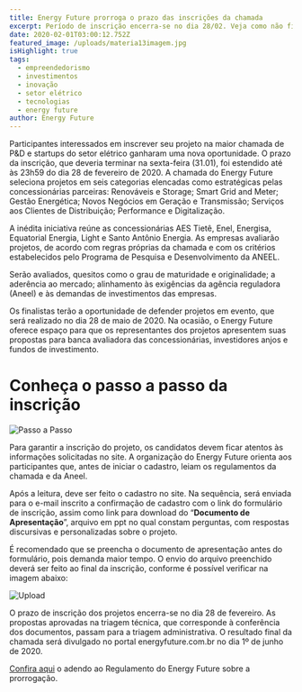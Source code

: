 ```yaml
---
title: Energy Future prorroga o prazo das inscrições da chamada
excerpt: Período de inscrição encerra-se no dia 28/02. Veja como não ficar de fora.
date: 2020-02-01T03:00:12.752Z
featured_image: /uploads/materia13imagem.jpg
isHighlight: true
tags:
  - empreendedorismo
  - investimentos
  - inovação
  - setor elétrico
  - tecnologias
  - energy future
author: Energy Future
---
```

Participantes interessados em inscrever seu projeto na maior chamada de P&D e startups do setor elétrico ganharam uma nova oportunidade. O prazo da inscrição, que deveria terminar na sexta-feira (31.01), foi estendido até às 23h59 do dia 28 de fevereiro de 2020. A chamada do Energy Future seleciona projetos em seis categorias elencadas como estratégicas pelas concessionárias parceiras: Renováveis e Storage; Smart Grid and Meter; Gestão Energética; Novos Negócios em Geração e Transmissão; Serviços aos Clientes de Distribuição; Performance e Digitalização.

A inédita iniciativa reúne as concessionárias AES Tietê, Enel, Energisa, Equatorial Energia, Light e Santo Antônio Energia. As empresas avaliarão projetos, de acordo com regras próprias da chamada e com os critérios estabelecidos pelo Programa de Pesquisa e Desenvolvimento da ANEEL.

Serão avaliados, quesitos como o grau de maturidade e originalidade; a aderência ao mercado; alinhamento às exigências da agência reguladora (Aneel) e às demandas de investimentos das empresas.

Os finalistas terão a oportunidade de defender projetos em evento, que será realizado no dia 28 de maio de 2020. Na ocasião, o Energy Future oferece espaço para que os representantes dos projetos apresentem suas propostas para banca avaliadora das concessionárias, investidores anjos e fundos de investimento.

# Conheça o passo a passo da inscrição

![Passo a Passo](/uploads/materia13passo.gif "Passo a Passo")

Para garantir a inscrição do projeto, os candidatos devem ficar atentos às informações solicitadas no site. A organização do Energy Future orienta aos participantes que, antes de iniciar o cadastro, leiam os regulamentos da chamada e da Aneel. 

Após a leitura, deve ser feito o cadastro no site. Na sequência, será enviada para o e-mail inscrito a confirmação de cadastro com o link do formulário de inscrição, assim como link para download do “**Documento de Apresentação**”, arquivo em ppt no qual constam perguntas, com respostas discursivas e personalizadas sobre o projeto.

É recomendado que se preencha o documento de apresentação antes do formulário, pois demanda maior tempo. O envio do arquivo preenchido deverá ser feito ao final da inscrição, conforme é possível verificar na imagem abaixo:

![Upload](/uploads/materia13upload.gif "Upload")

O prazo de inscrição dos projetos encerra-se no dia 28 de fevereiro. As propostas aprovadas na triagem técnica, que corresponde à conferência dos documentos, passam para a triagem administrativa. O resultado final da chamada será divulgado no portal energyfuture.com.br no dia 1º de junho de 2020.

[Confira aqui](https://www.energyfuture.com.br/assets/files/Regulamento_EF_Prorrogacao-de-Inscricao.eaf22374708e066b669b3739e3cc1ffb.pdf) o adendo ao Regulamento do Energy Future sobre a prorrogação.
